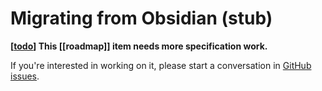 # Migrating from Obsidian (stub)

**[[todo]] This [[roadmap]] item needs more specification work.**

If you're interested in working on it, please start a conversation in [GitHub issues](https://github.com/foambubble/foam/issues).



[//begin]: # "Autogenerated link references for markdown compatibility"
[todo]: ../../../todo.md "Todo"
[//end]: # "Autogenerated link references"